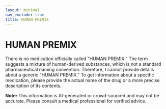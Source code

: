 ```yaml
---
layout: minimal
nav_exclude: true
title: HUMAN PREMIX
---
```


# HUMAN PREMIX

There is no medication officially called "HUMAN PREMIX."  The term suggests a mixture of human-derived substances, which is not a standard pharmaceutical naming convention.  Therefore, I cannot provide details about a generic "HUMAN PREMIX."  To get information about a specific medication, please provide the actual name of the drug or a more precise description of its contents.


**Note:** This information is AI-generated or crowd-sourced and may not be accurate. Please consult a medical professional for verified advice.